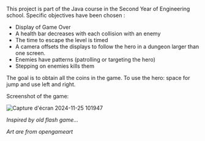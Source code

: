 This project is part of the Java course in the Second Year of Engineering school. 
Specific objectives have been chosen : 
* Display of Game Over
* A health bar decreases with each collision with an enemy
* The time to escape the level is timed
* A camera offsets the displays to follow the hero in a dungeon larger than one screen.
* Enemies have patterns (patrolling or targeting the hero)
* Stepping on enemies kills them

The goal is to obtain all the coins in the game. 
To use the hero: space for jump and use left and right. 

Screenshot of the game: 

![Capture d'écran 2024-11-25 101947](https://github.com/user-attachments/assets/2fa2a162-b290-45d4-a6bc-8f595142aff3)

_Inspired by old flash game..._

_Art are from opengameart_
